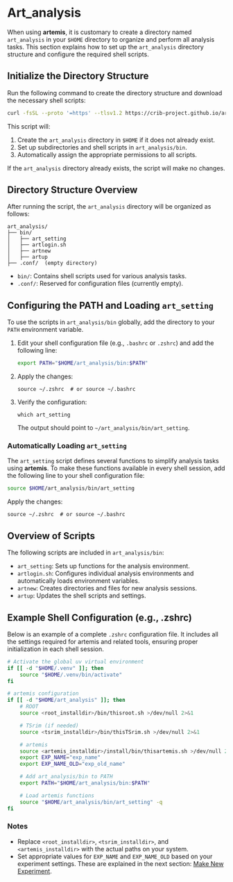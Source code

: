 # Art_analysis

When using **artemis**, it is customary to create a directory named `art_analysis` in your `$HOME` directory to organize and perform all analysis tasks.
This section explains how to set up the `art_analysis` directory structure and configure the required shell scripts.

## Initialize the Directory Structure

Run the following command to create the directory structure and download the necessary shell scripts:

```bash
curl -fsSL --proto '=https' --tlsv1.2 https://crib-project.github.io/artemis_crib/scripts/init.sh | sh
```

This script will:

1. Create the `art_analysis` directory in `$HOME` if it does not already exist.
2. Set up subdirectories and shell scripts in `art_analysis/bin`.
3. Automatically assign the appropriate permissions to all scripts.

If the `art_analysis` directory already exists, the script will make no changes.

## Directory Structure Overview

After running the script, the `art_analysis` directory will be organized as follows:

```plaintext
art_analysis/
├── bin/
│   ├── art_setting
│   ├── artlogin.sh
│   ├── artnew
│   ├── artup
├── .conf/  (empty directory)
```

- `bin/`: Contains shell scripts used for various analysis tasks.
- `.conf/`: Reserved for configuration files (currently empty).

## Configuring the PATH and Loading `art_setting`

To use the scripts in `art_analysis/bin` globally, add the directory to your `PATH` environment variable.

1. Edit your shell configuration file (e.g., `.bashrc` or `.zshrc`) and add the following line:

   ```bash
   export PATH="$HOME/art_analysis/bin:$PATH"
   ```

2. Apply the changes:

   ```shell
   source ~/.zshrc  # or source ~/.bashrc
   ```

3. Verify the configuration:

   ```shell
   which art_setting
   ```

   The output should point to `~/art_analysis/bin/art_setting`.

### Automatically Loading `art_setting`

The `art_setting` script defines several functions to simplify analysis tasks using **artemis**.
To make these functions available in every shell session, add the following line to your shell configuration file:

```bash
source $HOME/art_analysis/bin/art_setting
```

Apply the changes:

```shell
source ~/.zshrc  # or source ~/.bashrc
```

## Overview of Scripts

The following scripts are included in `art_analysis/bin`:

- `art_setting`: Sets up functions for the analysis environment.
- `artlogin.sh`: Configures individual analysis environments and automatically loads environment variables.
- `artnew`: Creates directories and files for new analysis sessions.
- `artup`: Updates the shell scripts and settings.

## Example Shell Configuration (e.g., .zshrc)

Below is an example of a complete `.zshrc` configuration file.
It includes all the settings required for artemis and related tools, ensuring proper initialization in each shell session.

```bash
# Activate the global uv virtual environment
if [[ -d "$HOME/.venv" ]]; then
    source "$HOME/.venv/bin/activate"
fi

# artemis configuration
if [[ -d "$HOME/art_analysis" ]]; then
    # ROOT
    source <root_installdir>/bin/thisroot.sh >/dev/null 2>&1

    # TSrim (if needed)
    source <tsrim_installdir>/bin/thisTSrim.sh >/dev/null 2>&1

    # artemis
    source <artemis_installdir>/install/bin/thisartemis.sh >/dev/null 2>&1
    export EXP_NAME="exp_name"
    export EXP_NAME_OLD="exp_old_name"

    # Add art_analysis/bin to PATH
    export PATH="$HOME/art_analysis/bin:$PATH"

    # Load artemis functions
    source "$HOME/art_analysis/bin/art_setting" -q
fi
```

### Notes

- Replace `<root_installdir>`, `<tsrim_installdir>`, and `<artemis_installdir>` with the actual paths on your system.
- Set appropriate values for `EXP_NAME` and `EXP_NAME_OLD` based on your experiment settings. These are explained in the next section: [Make New Experiment](../setting/new_experiments.md).
